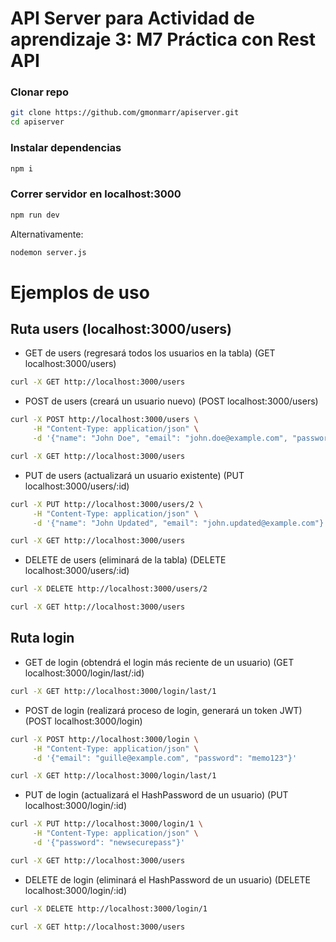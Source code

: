 # API Server para Actividad de aprendizaje 3: M7 Práctica con Rest API

### Clonar repo
```bash
git clone https://github.com/gmonmarr/apiserver.git
cd apiserver
```

### Instalar dependencias
```bash
npm i
```

### Correr servidor en localhost:3000
```bash
npm run dev
```
Alternativamente:
```bash
nodemon server.js
```

# Ejemplos de uso
## Ruta users (localhost:3000/users)
- GET de users (regresará todos los usuarios en la tabla) (GET localhost:3000/users)
```bash
curl -X GET http://localhost:3000/users
```

- POST de users (creará un usuario nuevo) (POST localhost:3000/users)
```bash
curl -X POST http://localhost:3000/users \
     -H "Content-Type: application/json" \
     -d '{"name": "John Doe", "email": "john.doe@example.com", "password": "securepass"}'
```
```bash
curl -X GET http://localhost:3000/users
```

- PUT de users (actualizará un usuario existente) (PUT localhost:3000/users/:id)
```bash
curl -X PUT http://localhost:3000/users/2 \
     -H "Content-Type: application/json" \
     -d '{"name": "John Updated", "email": "john.updated@example.com"}'
```
```bash
curl -X GET http://localhost:3000/users
```

- DELETE de users (eliminará de la tabla) (DELETE localhost:3000/users/:id)
```bash
curl -X DELETE http://localhost:3000/users/2
```
```bash
curl -X GET http://localhost:3000/users
```

## Ruta login
- GET de login (obtendrá el login más reciente de un usuario) (GET localhost:3000/login/last/:id)
```bash
curl -X GET http://localhost:3000/login/last/1
```

- POST de login (realizará proceso de login, generará un token JWT) (POST localhost:3000/login)
```bash
curl -X POST http://localhost:3000/login \
     -H "Content-Type: application/json" \
     -d '{"email": "guille@example.com", "password": "memo123"}'
```
```bash
curl -X GET http://localhost:3000/login/last/1
```

- PUT de login (actualizará el HashPassword de un usuario) (PUT localhost:3000/login/:id)
```bash
curl -X PUT http://localhost:3000/login/1 \
     -H "Content-Type: application/json" \
     -d '{"password": "newsecurepass"}'
```
```bash
curl -X GET http://localhost:3000/users
```


- DELETE de login (eliminará el HashPassword de un usuario) (DELETE localhost:3000/login/:id)
```bash
curl -X DELETE http://localhost:3000/login/1
```
```bash
curl -X GET http://localhost:3000/users
```
